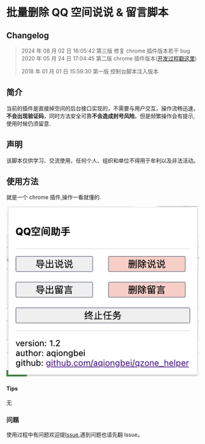 # 批量删除 QQ 空间说说 & 留言脚本

## Changelog

> 2024 年 08 月 02 日 16:05:42 第三版 修复 chrome 插件版本若干 bug
> 2020 年 05 月 24 日 17:04:45 第二版 chrome 插件版本([开发过程戳这里](https://segmentfault.com/a/1190000039297715))
>
> 2018 年 01 月 01 日 15:59:30 第一版 控制台脚本注入版本

## 简介

当前的插件是直接掉空间的后台接口实现的，不需要与用户交互，操作流畅迅速，**不会出现验证码**，同时方法安全可靠**不会造成封号风险**。但是频繁操作会有提示,使用时候仍须留意.

## 声明

该脚本仅供学习、交流使用，任何个人、组织和单位不得用于牟利以及非法活动。

## 使用方法

就是一个 chrome 插件,操作一看就懂的.

![](./readme_img/2024.8.2.png)

#### Tips

无

### 问题

使用过程中有问题欢迎提[Issue](https://github.com/aqiongbei/qzone_helper/issues),遇到问题也请先翻 Issue。
